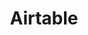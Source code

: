 ---
title: Airtable
url: airtable
links:
  primary: https://airtable.com
  affiliate: https://airtable.com/invite/r/FYbwl2Fi
key: airtable
---